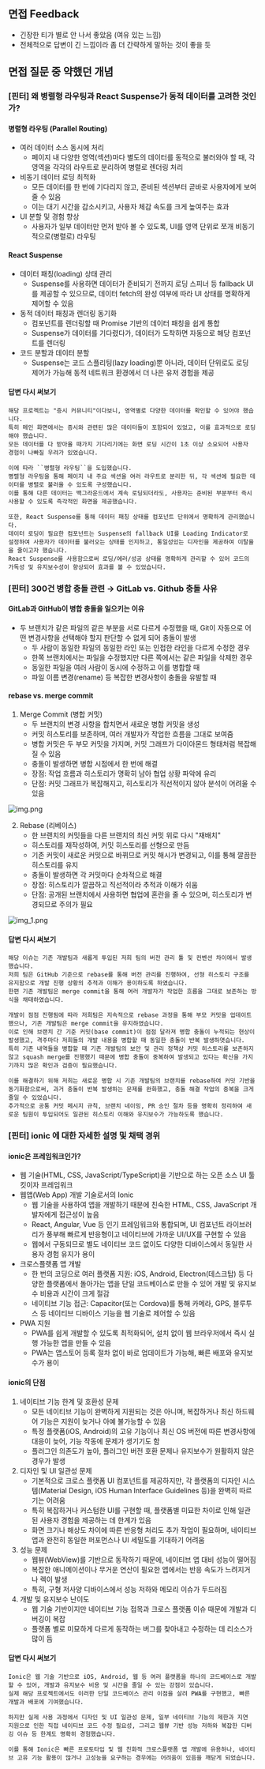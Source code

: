 ## 면접 Feedback

- 긴장한 티가 별로 안 나서 좋았음 (여유 있는 느낌)
- 전체적으로 답변이 긴 느낌이라 좀 더 간략하게 말하는 것이 좋을 듯

## 면접 질문 중 약했던 개념

### [핀터] 왜 병렬형 라우팅과 React Suspense가 동적 데이터를 고려한 것인가?

#### 병렬형 라우팅 (Parallel Routing)

- 여러 데이터 소스 동시에 처리
  - 페이지 내 다양한 영역(섹션)마다 별도의 데이터를 동적으로 불러와야 할 때, 각 영역을 각각의 라우트로 분리하여 병렬로 렌더링 처리
- 비동기 데이터 로딩 최적화
  - 모든 데이터를 한 번에 기다리지 않고, 준비된 섹션부터 곧바로 사용자에게 보여줄 수 있음
  - 이는 대기 시간을 감소시키고, 사용자 체감 속도를 크게 높여주는 효과
- UI 분할 및 경험 향상
  - 사용자가 일부 데이터만 먼저 받아 볼 수 있도록, UI를 영역 단위로 쪼개 비동기적으로(병렬로) 라우팅

#### React Suspense

- 데이터 패칭(loading) 상태 관리
  - Suspense를 사용하면 데이터가 준비되기 전까지 로딩 스피너 등 fallback UI를 제공할 수 있으므로, 데이터 fetch의 완성 여부에 따라 UI 상태를 명확하게 제어할 수 있음
- 동적 데이터 패칭과 렌더링 동기화
  - 컴포넌트를 렌더링할 때 Promise 기반의 데이터 패칭을 쉽게 통합
  - Suspense가 데이터를 기다렸다가, 데이터가 도착하면 자동으로 해당 컴포넌트를 렌더링
- 코드 분할과 데이터 분할
  - Suspense는 코드 스플리팅(lazy loading)뿐 아니라, 데이터 단위로도 로딩 제어가 가능해 동적 네트워크 환경에서 더 나은 유저 경험을 제공

#### 답변 다시 써보기

```text
해당 프로젝트는 "증시 커뮤니티"이다보니, 영역별로 다양한 데이터를 확인할 수 있어야 했습니다.
특히 메인 화면에서는 증시와 관련된 많은 데이터들이 포함되어 있었고, 이를 효과적으로 로딩해야 했습니다.
모든 데이터를 다 받아올 때가지 기다리기에는 화면 로딩 시간이 1초 이상 소요되어 사용자 경험이 나빠질 우려가 있었습니다.

이에 따라 ``병렬형 라우팅``을 도입했습니다.
병렬형 라우팅을 통해 페이지 내 주요 섹션을 여러 라우트로 분리한 뒤, 각 섹션에 필요한 데이터를 병렬로 불러올 수 있도록 구성했습니다.
이를 통해 다른 데이터는 백그라운드에서 계속 로딩되더라도, 사용자는 준비된 부분부터 즉시 사용할 수 있도록 즉각적인 화면을 제공했습니다.

또한, React Suspense를 통해 데이터 패칭 상태를 컴포넌트 단위에서 명확하게 관리했습니다.
데이터 로딩이 필요한 컴포넌트는 Suspense의 fallback UI를 Loading Indicator로 설정하여 사용자가 데이터를 불러오는 상태를 인지하고, 통일성있는 디자인을 제공하여 이탈율을 줄이고자 했습니다.
React Suspense를 사용함으로써 로딩/에러/성공 상태를 명확하게 관리할 수 있어 코드의 가독성 및 유지보수성이 향상되어 효과를 볼 수 있었습니다.  
```

### [핀터] 300건 병합 충돌 관련 → GitLab vs. Github 충돌 사유

#### GitLab과 GitHub이 병합 충돌을 일으키는 이유

- 두 브랜치가 같은 파일의 같은 부분을 서로 다르게 수정했을 때, Git이 자동으로 어떤 변경사항을 선택해야 할지 판단할 수 없게 되어 충돌이 발생
  - 두 사람이 동일한 파일의 동일한 라인 또는 인접한 라인을 다르게 수정한 경우
  - 한쪽 브랜치에서는 파일을 수정했지만 다른 쪽에서는 같은 파일을 삭제한 경우
  - 동일한 파일을 여러 사람이 동시에 수정하고 이를 병합할 때
  - 파일 이름 변경(rename) 등 복잡한 변경사항이 충돌을 유발할 때

#### rebase vs. merge commit

1. Merge Commit (병합 커밋)
   - 두 브랜치의 변경 사항을 합치면서 새로운 병합 커밋을 생성
   - 커밋 히스토리를 보존하며, 여러 개발자가 작업한 흐름을 그대로 보여줌
   - 병합 커밋은 두 부모 커밋을 가지며, 커밋 그래프가 다이아몬드 형태처럼 복잡해질 수 있음
   - 충돌이 발생하면 병합 시점에서 한 번에 해결
   - 장점: 작업 흐름과 히스토리가 명확히 남아 협업 상황 파악에 유리
   - 단점: 커밋 그래프가 복잡해지고, 히스토리가 직선적이지 않아 분석이 어려울 수 있음

![img.png](images/img.png)

2. Rebase (리베이스)
   - 한 브랜치의 커밋들을 다른 브랜치의 최신 커밋 위로 다시 "재배치"
   - 히스토리를 재작성하여, 커밋 히스토리를 선형으로 만듬
   - 기존 커밋이 새로운 커밋으로 바뀌므로 커밋 해시가 변경되고, 이를 통해 깔끔한 히스토리를 유지
   - 충돌이 발생하면 각 커밋마다 순차적으로 해결
   - 장점: 히스토리가 깔끔하고 직선적이라 추적과 이해가 쉬움
   - 단점: 공개된 브랜치에서 사용하면 협업에 혼란을 줄 수 있으며, 히스토리가 변경되므로 주의가 필요

![img_1.png](images/img_1.png)

#### 답변 다시 써보기

```text
해당 이슈는 기존 개발팀과 새롭게 투입된 저희 팀의 버전 관리 툴 및 컨벤션 차이에서 발생했습니다.
저희 팀은 GitHub 기준으로 rebase를 통해 버전 관리를 진행하여, 선형 히스토리 구조를 유지함으로 개발 진행 상황의 추적과 이해가 용이하도록 하였습니다.
한편 기존 개발팀은 merge commit을 통해 여러 개발자가 작업한 흐름을 그대로 보존하는 방식을 채태하였습니다.

개발이 점점 진행됨에 따라 저희팀은 지속적으로 rebase 과정을 통해 부모 커밋을 업데이트했으나, 기존 개발팀은 merge commit을 유지하였습니다.
이로 인해 브랜치 간 기준 커밋(base commit)이 점점 달라져 병합 충돌이 누적되는 현상이 발생했고, 격주마다 저희들의 개발 내용을 병합할 때 동일한 충돌이 반복 발생하엿습니다.
특히 기존 내역들을 병합할 때 기존 개발팀의 보안 및 관리 정책상 커밋 히스토리를 보존하지 않고 squash merge를 진행했기 때문에 병합 충돌이 중복하여 발생되고 있다는 확신을 가지기까지 많은 확인과 검증이 필요했습니다.

이를 해결하기 위해 저희는 새로운 병합 시 기존 개발팀의 브랜치를 rebase하여 커밋 기반을 동기화함으로써, 과거 충돌이 반복 발생하는 문제를 완화했고, 충돌 해결 작업의 중복을 크게 줄일 수 있었습니다.
추가적으로 공통 커밋 메시지 규칙, 브랜치 네이밍, PR 승인 절차 등을 명확히 정리하여 새로운 팀원이 투입되어도 일관된 히스토리 이해와 유지보수가 가능하도록 했습니다. 
```

### [핀터] ionic 에 대한 자세한 설명 및 채택 경위

#### ionic은 프레임워크인가?

- 웹 기술(HTML, CSS, JavaScript/TypeScript)을 기반으로 하는 오픈 소스 UI 툴킷이자 프레임워크
- 웹앱(Web App) 개발 기술로서의 Ionic
  - 웹 기술을 사용하여 앱을 개발하기 때문에 친숙한 HTML, CSS, JavaScript 개발자에게 접근성이 높음
  - React, Angular, Vue 등 인기 프레임워크와 통합되며, UI 컴포넌트 라이브러리가 풍부해 빠르게 반응형이고 네이티브에 가까운 UI/UX를 구현할 수 있음
  - 웹에서 구동되므로 별도 네이티브 코드 없이도 다양한 디바이스에서 동일한 사용자 경험 유지가 용이
- 크로스플랫폼 앱 개발
  - 한 번의 코딩으로 여러 플랫폼 지원: iOS, Android, Electron(데스크탑) 등 다양한 플랫폼에서 돌아가는 앱을 단일 코드베이스로 만들 수 있어 개발 및 유지보수 비용과 시간이 크게 절감
  - 네이티브 기능 접근: Capacitor(또는 Cordova)를 통해 카메라, GPS, 블루투스 등 네이티브 디바이스 기능을 웹 기술로 제어할 수 있음
- PWA 지원
  - PWA를 쉽게 개발할 수 있도록 최적화되어, 설치 없이 웹 브라우저에서 즉시 실행 가능한 앱을 만들 수 있음
  - PWA는 앱스토어 등록 절차 없이 바로 업데이트가 가능해, 빠른 배포와 유지보수가 용이

#### ionic의 단점

1. 네이티브 기능 한계 및 호환성 문제
   - 모든 네이티브 기능이 완벽하게 지원되는 것은 아니며, 복잡하거나 최신 하드웨어 기능은 지원이 늦거나 아예 불가능할 수 있음
   - 특정 플랫폼(iOS, Android)의 고유 기능이나 최신 OS 버전에 따른 변경사항에 대응이 늦어, 기능 작동에 문제가 생기기도 함
   - 플러그인 의존도가 높아, 플러그인 버전 호환 문제나 유지보수가 원활하지 않은 경우가 발생
2. 디자인 및 UI 일관성 문제
   - 기본적으로 크로스 플랫폼 UI 컴포넌트를 제공하지만, 각 플랫폼의 디자인 시스템(Material Design, iOS Human Interface Guidelines 등)을 완벽히 따르기는 어려움
   - 특히 복잡하거나 커스텀한 UI를 구현할 때, 플랫폼별 미묘한 차이로 인해 일관된 사용자 경험을 제공하는 데 한계가 있음
   - 화면 크기나 해상도 차이에 따른 반응형 처리도 추가 작업이 필요하며, 네이티브 앱과 완전히 동일한 퍼포먼스나 UI 세밀도를 기대하기 어려움
3. 성능 문제
   - 웹뷰(WebView)를 기반으로 동작하기 때문에, 네이티브 앱 대비 성능이 떨어짐
   - 복잡한 애니메이션이나 무거운 연산이 필요한 앱에서는 반응 속도가 느려지거나 렉이 발생
   - 특히, 구형 저사양 디바이스에서 성능 저하와 메모리 이슈가 두드러짐
4. 개발 및 유지보수 난이도
   - 웹 기술 기반이지만 네이티브 기능 접목과 크로스 플랫폼 이슈 때문에 개발과 디버깅이 복잡
   - 플랫폼 별로 미묘하게 다르게 동작하는 버그를 찾아내고 수정하는 데 리소스가 많이 듬

#### 답변 다시 써보기

```text
Ionic은 웹 기술 기반으로 iOS, Android, 웹 등 여러 플랫폼을 하나의 코드베이스로 개발할 수 있어, 개발과 유지보수 비용 및 시간을 줄일 수 있는 강점이 있습니다.
실제 해당 프로젝트에서도 이러한 단일 코드베이스 관리 이점을 살려 PWA를 구현했고, 빠른 개발과 배포에 기여했습니다.

하지만 실제 사용 과정에서 디자인 및 UI 일관성 문제, 일부 네이티브 기능의 제한과 지연 지원으로 인한 직접 네이티브 코드 수정 필요성, 그리고 웹뷰 기반 성능 저하와 복잡한 디버깅 이슈 등 한계도 명확히 경험했습니다.

이를 통해 Ionic은 빠른 프로토타입 및 웹 친화적 크로스플랫폼 앱 개발에 유용하나, 네이티브 고유 기능 활용이 많거나 고성능을 요구하는 경우에는 어려움이 있음을 깨닫게 되었습니다.  
```
